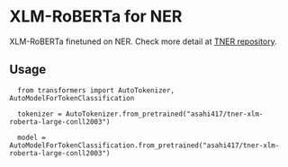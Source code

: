 # XLM-RoBERTa for NER
XLM-RoBERTa finetuned on NER. Check more detail at [TNER repository](https://github.com/asahi417/tner).

## Usage
```
  from transformers import AutoTokenizer, AutoModelForTokenClassification
  
  tokenizer = AutoTokenizer.from_pretrained("asahi417/tner-xlm-roberta-large-conll2003")
  
  model = AutoModelForTokenClassification.from_pretrained("asahi417/tner-xlm-roberta-large-conll2003")
```